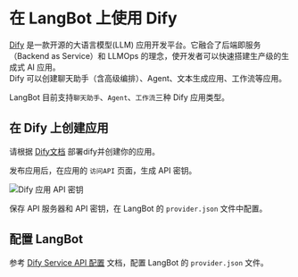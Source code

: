 # 在 LangBot 上使用 Dify

[Dify](https://dify.ai) 是一款开源的大语言模型(LLM) 应用开发平台。它融合了后端即服务（Backend as Service）和 LLMOps 的理念，使开发者可以快速搭建生产级的生成式 AI 应用。  
Dify 可以创建聊天助手（含高级编排）、Agent、文本生成应用、工作流等应用。

LangBot 目前支持`聊天助手`、`Agent`、`工作流`三种 Dify 应用类型。

## 在 Dify 上创建应用

请根据 [Dify文档](https://docs.dify.ai) 部署dify并创建你的应用。  

发布应用后，在应用的 `访问API` 页面，生成 API 密钥。

![Dify 应用 API 密钥](/assets/image/dify_sv_api_01.png)

保存 API 服务器和 API 密钥，在 LangBot 的 `provider.json` 文件中配置。

## 配置 LangBot

参考 [Dify Service API 配置](../config/function/provider#dify-service-api-%E9%85%8D%E7%BD%AE-dify-service-api) 文档，配置 LangBot 的 `provider.json` 文件。

